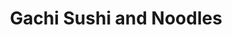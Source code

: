 ---
layout: place
title: "Gachi Sushi and Noodles"
permalink: /pennsylvania/philadelphia/gachi-sushi-and-noodles.html
stateAbbr: PA
stateName: Pennsylvania
cityName: Philadelphia
seo:
  name: "Gachi Sushi and Noodles"
  type: Restaurant
  links: https://www.gachisushi.com/
description: "Gachi Sushi and Noodles serves delicious sushi in Philadelphia, Pennsylvania. Try fresh Japanese dishes for a great dining experience. "
place_id: ChIJQ1B0RE_FxokRlfsQmc27hbo
photos:
  - name: >-
      places/ChIJQ1B0RE_FxokRlfsQmc27hbo/photos/AeeoHcIDTjlwfDzC8HCKyn5VJVxBf9gkA-ZE5dKXOTw99pSxlxEpUbQjVQp-zJsUa2-6MXcwqu7D0Cgs22HjeqIToZoo4ID5eA_pMJqkINES8IbxUCi58uKlz53nkIdVUlw_x2zSwC9LjvBfmTdr_ahF99qzaWxGld91Kznuup5P-WZ1JBL-Dy7eGJ4Fa5bHA3CI14iciTb1aFDjiGniVRCaizEGJRZJP2CX8vu1pOewz_KXGMxh8J4E9vuItu_uOMHOy6bnBXQRwO85JNEJqweNcBDGeitHW-5hd_skTuU6pfT-1ZmlkEBgdUDmzgFO3nSSc2_tK4-GZLvBTcsDsWuVVXM2fVpr1s8pFEuF2jLoKXVJjkinmTFM9puoye5QmhuiO4cpau_1Zcu4qp9ZsuwTVQpEe6-HYwHWT_94nwlNIl7wkg
    widthPx: 3861
    heightPx: 2569
    authorAttributions:
      - displayName: Verena Aibel
        uri: https://maps.google.com/maps/contrib/100658519967722000482
        photoUri: >-
          https://lh3.googleusercontent.com/a-/ALV-UjUTadQKH99quN82vPmbC6nDfc3wI_XaICeNm2_cU1MfNNznUwiW=s100-p-k-no-mo
    flagContentUri: >-
      https://www.google.com/local/imagery/report/?cb_client=maps_api_places.places_api&image_key=!1e10!2sCIHM0ogKEICAgICXy5CTVg&hl=en-US
    googleMapsUri: >-
      https://www.google.com/maps/place//data=!3m4!1e2!3m2!1sCIHM0ogKEICAgICXy5CTVg!2e10!4m2!3m1!1s0x89c6c54f44745043:0xba85bbcd9910fb95
  - name: >-
      places/ChIJQ1B0RE_FxokRlfsQmc27hbo/photos/AeeoHcJcBzU58JYtmZKCNRJGKwivXmva0JJMKZ0YARWwGbzef684JXQPktg-g53kTjzlYFVnAZDg59p3jRm-zlOD1dw7D_0QLMQQz0ZG-xqAMiFPhTHHB535Zaa55key6OiVS_9Gcqb4DFNkOMwwSmPLWWR6bIh-z8LC15b4rgy-45_4768VVaGS728ySVDmDdp5kImVNwUxVqE8YOMp9Z0gVYweWJsoS7sm1q-EClYJjeyG6581fLmPwcD3PTFdrEKyNNnxVGXm0OXUaT2kn4O3vaqYpIqnzoq0GQhmigiJlb0-CQySWEYe6ORC_PcRAl-reXdC7FndpxzXZowfAwBM8V_8DIn7TtTBCjRGu28m7sstbz7NjL5qK2iuc0NR0ADMXVzKXCogajvp_mC4iDhGc0KqI9dBgm0rGZZLiugPiCM
    widthPx: 3024
    heightPx: 4032
    authorAttributions:
      - displayName: Candice Lu
        uri: https://maps.google.com/maps/contrib/106489827914275221632
        photoUri: >-
          https://lh3.googleusercontent.com/a-/ALV-UjXICAKdHPhSmxagCjC1w00ApGFmNdJmEaWlxS9Fi9hUGFj3GHOiog=s100-p-k-no-mo
    flagContentUri: >-
      https://www.google.com/local/imagery/report/?cb_client=maps_api_places.places_api&image_key=!1e10!2sCIHM0ogKEICAgMDgx5vURQ&hl=en-US
    googleMapsUri: >-
      https://www.google.com/maps/place//data=!3m4!1e2!3m2!1sCIHM0ogKEICAgMDgx5vURQ!2e10!4m2!3m1!1s0x89c6c54f44745043:0xba85bbcd9910fb95
  - name: >-
      places/ChIJQ1B0RE_FxokRlfsQmc27hbo/photos/AeeoHcITp-JUXsmwmWTuN7m_3-MheTphkTUPB2IHm9PwYstXolcWT96lHfJ-vKsbSIEzojKafaAmlB8nS0IXX1L71KUWUlEt395jtsyxo7sPF2UIv-XQF4xfa95MY4Cuwq0ZoU0b_EDLpQHzqSnBSj8nOA0gxO6JruHSfgUPjs3gGeSiIYXRaPjqPGRWedPhrjCuCBn0Rzk5K9DnM1p-5maOtS5sgzMRlXE9vf4la7PbHeePFyzOISbKzaOmvjy4ENn9NrmQFKw__xkfsZWVr4e_zLOPh3BghBtb2JpReMCNPau41utfQMZ39LA7dpw_fy2PdvNumoWkc7IL8b6pZC2HUBcczTLre6-oQXraNn8jBn7P0nxUMwWAF_0tEqolmfrjuZUrzJk065zFg1_b9W5VjndlxFVVlLqWi1M7t81HlHJs3zA
    widthPx: 3024
    heightPx: 4032
    authorAttributions:
      - displayName: Parul Agrawal
        uri: https://maps.google.com/maps/contrib/104646515333248613899
        photoUri: >-
          https://lh3.googleusercontent.com/a/ACg8ocL0THashzoMd_fsheBu15Ew6R9fr99Up--_ZDjwL2_txB9JFQ=s100-p-k-no-mo
    flagContentUri: >-
      https://www.google.com/local/imagery/report/?cb_client=maps_api_places.places_api&image_key=!1e10!2sCIHM0ogKEICAgIC73ujXtQE&hl=en-US
    googleMapsUri: >-
      https://www.google.com/maps/place//data=!3m4!1e2!3m2!1sCIHM0ogKEICAgIC73ujXtQE!2e10!4m2!3m1!1s0x89c6c54f44745043:0xba85bbcd9910fb95
  - name: >-
      places/ChIJQ1B0RE_FxokRlfsQmc27hbo/photos/AeeoHcKYjiyuSpJnk2m4dGXcZOviKvieESg1aoVdEEC-ikyk2LcqUmrIZ5ubSmvUNPgWaHXmZanGKq_gHpwznvx_k_akJq0SH03P6qI9Qr3LgFe2XOCMQkgJDXD_-YDWsj48ulJT0Mco1AB8iZvk_66Q3Jo17fEv_h_dKc_l-Yjp_ldB5ZfhAJn7OnLI0mfd6A5Oe-oW8ABa3lKl_VrF6Qs-9SJNaM1OBc9mBqAQ40R3Tku3oQnLiB71s_0NJjFYWmkfk8TMjZHYtdZiHVZ91RwqkTyla2I_Xor7FY2QyFv-reVrti8dWLKhPIzgSywkql4zsSGyk08z8qCt4NL_Ta3l18-KXYJ4dv0llgZc2BixUbYgSaVNkCR2ZjTWqB0E7n1tU1oZoBGN_TNQVc3IPEX3HOKCoWCiYFk0NNv-0ea__IzPvUeX
    widthPx: 3000
    heightPx: 4000
    authorAttributions:
      - displayName: Darriel “Earthangelde” Robinson
        uri: https://maps.google.com/maps/contrib/105341731368303834557
        photoUri: >-
          https://lh3.googleusercontent.com/a-/ALV-UjWmdMCdah7D3kGDNCvglOXrMxz4TeHIntRyiT_etmTynZl9UzEC1A=s100-p-k-no-mo
    flagContentUri: >-
      https://www.google.com/local/imagery/report/?cb_client=maps_api_places.places_api&image_key=!1e10!2sCIHM0ogKEICAgIClo9DnpgE&hl=en-US
    googleMapsUri: >-
      https://www.google.com/maps/place//data=!3m4!1e2!3m2!1sCIHM0ogKEICAgIClo9DnpgE!2e10!4m2!3m1!1s0x89c6c54f44745043:0xba85bbcd9910fb95
  - name: >-
      places/ChIJQ1B0RE_FxokRlfsQmc27hbo/photos/AeeoHcI4lZGNYLF0wZSROex6MpmVhJHOdKArcIqCv-FWA4hZU5LOmBAzGDBCBn8wG3qgV_MJnMOect6NquHYzGxVu0OcTDNWqPNBAus5FB__saYfwY98fqC764cQbZoZ4pXnnetWdmgEIlHiCRq0QgZb1BwZni6fFKb2wc0jOLWrJOuiqJ9Tv6RlZR_nSdWoMbScL8Wh9GlhXPuI8wFWAXpNc5EfOZ-gQkrOQrE-Lwo1yZS2jHoLCdtt4LXVliL8wr_PaayDP7aoFu8ZHIeX_Oo4qlP-uNMZJNF-lYiv1Nr3TqnGPa38vXcMElpRd6lx8qMLtlUuSR-8Dq8BXniuP9N2qfxQ-E9KBkkSCopr7k6h_6rrJ_yEKBNHRuxvR_IkbXeuQcxGFFI7-8MJggm8K3DZiQMWvjcm11LWWu5IOIyZfUDGog
    widthPx: 4032
    heightPx: 3024
    authorAttributions:
      - displayName: Verena Aibel
        uri: https://maps.google.com/maps/contrib/100658519967722000482
        photoUri: >-
          https://lh3.googleusercontent.com/a-/ALV-UjUTadQKH99quN82vPmbC6nDfc3wI_XaICeNm2_cU1MfNNznUwiW=s100-p-k-no-mo
    flagContentUri: >-
      https://www.google.com/local/imagery/report/?cb_client=maps_api_places.places_api&image_key=!1e10!2sCIHM0ogKEICAgICXy5CTJg&hl=en-US
    googleMapsUri: >-
      https://www.google.com/maps/place//data=!3m4!1e2!3m2!1sCIHM0ogKEICAgICXy5CTJg!2e10!4m2!3m1!1s0x89c6c54f44745043:0xba85bbcd9910fb95
  - name: >-
      places/ChIJQ1B0RE_FxokRlfsQmc27hbo/photos/AeeoHcIZZI2oAB6X7ZWDzDW24RxcUO6WxqPTWbCgnWJ9M2Zsp-uApyJ3MrBnvRlq2EhDYnlVnkP1V6FvCJOv0SjH-_C4rAlOZoDIBRtNEGLJfy-O8Hom6W7pfk5_zqLJYLNtfgEjSTma7-VXalkVFVKsCrYr7e_TbdXPNVbrasRDW29I8-fkzqG69wNvDXKd47sx-b9yg4vpD2ULy80AEBVGWZ1cYUs9wN-NyVUtj_rvFlnZhz7YnyXTL8KBKyzB04wfoKtQR83JCwS6gE50sTp_0_hqXttFrYQ8Ww9EmKzhVEATU882K0uYXBWZNbLVEmeXFgxRY2XDZMy23rPLjJ2UJW-k6gk0iJn4Bwg9G9oLvd2IJ1tGAPWONXtlIZZWSHF6dPhQqmG_ZVXeS2qdBhIag1FXHkbJS0YzmS5xQFJ0yzg-4Cy-
    widthPx: 4032
    heightPx: 3024
    authorAttributions:
      - displayName: Verena Aibel
        uri: https://maps.google.com/maps/contrib/100658519967722000482
        photoUri: >-
          https://lh3.googleusercontent.com/a-/ALV-UjUTadQKH99quN82vPmbC6nDfc3wI_XaICeNm2_cU1MfNNznUwiW=s100-p-k-no-mo
    flagContentUri: >-
      https://www.google.com/local/imagery/report/?cb_client=maps_api_places.places_api&image_key=!1e10!2sCIHM0ogKEICAgICXy5CT5gE&hl=en-US
    googleMapsUri: >-
      https://www.google.com/maps/place//data=!3m4!1e2!3m2!1sCIHM0ogKEICAgICXy5CT5gE!2e10!4m2!3m1!1s0x89c6c54f44745043:0xba85bbcd9910fb95
  - name: >-
      places/ChIJQ1B0RE_FxokRlfsQmc27hbo/photos/AeeoHcIFO-AWylSsKN5x9aRxfO4y13RsQVGYA488sywGLfQTKacpZyVcaCD7s8H4WyCMG1yA7VHDl8c_5qi9yHvqEOpgcqFWQ3qnHv2uY8ikCJfsxVT4v4KF3PIsT0JwJ8ltWjHlC21v4HiHLSmsRJwkwrZTelpdvmMxez6pRBvZX-R8AqiDxzrVvHw0KCaktMfKL-4QAPPj0ljrKjABB1J66JZjpkMWjssjvpijUyQ6k017xFiLmx6leMy9WkKjQqpm-hGCajpVnGuyx9yevUbLCn4c3eI2mJ0C20MLmkwI8ZDs0UaDS5P3roq2sk3hG15Zi4GVVKurecYr0YEHrgd_iXMNqBWdj5ObZOvYNPv-HqcWAyXX0ci0SU4okEgDmWgH1c-ji73-W1KpymtcgIRDMqrZfMREwFhZpM0Ttd_6b4l5pQB-
    widthPx: 3072
    heightPx: 4080
    authorAttributions:
      - displayName: Olga Andrizhievskaya
        uri: https://maps.google.com/maps/contrib/113265172580970152323
        photoUri: >-
          https://lh3.googleusercontent.com/a-/ALV-UjXPA4aqol21PQ4-A9l0rU0M-BJTaSZ0_fztD4dLRXL2lwIZWad-oA=s100-p-k-no-mo
    flagContentUri: >-
      https://www.google.com/local/imagery/report/?cb_client=maps_api_places.places_api&image_key=!1e10!2sCIHM0ogKEICAgIDJgLTRzQE&hl=en-US
    googleMapsUri: >-
      https://www.google.com/maps/place//data=!3m4!1e2!3m2!1sCIHM0ogKEICAgIDJgLTRzQE!2e10!4m2!3m1!1s0x89c6c54f44745043:0xba85bbcd9910fb95
  - name: >-
      places/ChIJQ1B0RE_FxokRlfsQmc27hbo/photos/AeeoHcJ30UHnR-koHeJ3FENWTzFDDcGMzM4Qeog48KXQg_V14mCRf0NClVu2KEPciqV-3vyOpY5deEBzuFVi-o2cM83qJEwwmlUlfFkyvv9m1TC8veyOHMFXOKTsd1WV6niT2d9hMn1Xu-ZnMo2UiHElKk3gRX1qlFHSDjLCzi1y6VCKcn3fhwrE2hjkSM2an3LznXz_f1fpYLrkmZBucrQl3VukTntHfem51nOqjbr9zQHLTmp0GWwyv8AZcd-1cbBCOf4SmXvxr-2QShOepGohswzSmKBW2Ot1mJLztX-lssHizu7WosrhQkdIMjN-1jJ8lHI1UB7wKZeugmxerc5FLTtQ-GAlnqbRzNSu2rEZvDZbwnLkNCqzNE1MfKcajBkvMODt4f1uxFUU9fAj7aqQVhH0R4FvRT5-3-9Aq5r5ciA
    widthPx: 3024
    heightPx: 4032
    authorAttributions:
      - displayName: Jessica Bricker
        uri: https://maps.google.com/maps/contrib/112322192311924041978
        photoUri: >-
          https://lh3.googleusercontent.com/a-/ALV-UjVKmD7fFiMCHgf-hfaRmgiRNp24YtJ3CIvl-GxJVrqUCF9HHxPwwg=s100-p-k-no-mo
    flagContentUri: >-
      https://www.google.com/local/imagery/report/?cb_client=maps_api_places.places_api&image_key=!1e10!2sCIHM0ogKEICAgICBpcrlLw&hl=en-US
    googleMapsUri: >-
      https://www.google.com/maps/place//data=!3m4!1e2!3m2!1sCIHM0ogKEICAgICBpcrlLw!2e10!4m2!3m1!1s0x89c6c54f44745043:0xba85bbcd9910fb95
  - name: >-
      places/ChIJQ1B0RE_FxokRlfsQmc27hbo/photos/AeeoHcIibPzLHq09qjIFEmmtbxaQ8t5bLwhWX1g5tpCYF2AYFiokSPnKbUCEjNqdlvw0eXq-UIYl442jawy72nlDzoK0_J1lIOMNT7-6-o-bhbtndGHc55YOwnSXAjPA0H71GVI_dV4JLrZTjv6Ah2Cll_clQEg3yUFRFqKarprqE3RH2Vb1tiQSXMm2DQ_B6J7ADk-YolAxRbHAkxoyo3OBsFYKspBP9sIPX8_dcTo0DFP6Tvs6yD1ptuqhzfMYzua8e7Il07__X3Dz9ckGjba73sY82GBG_GgR4LJZ0sRFA6mWgrFwyOoUXY29cTcme16ZA7EdVuhsPXu2UndmpwSWqAcw-nrD6sxxFjPCIo8qI1MXHb2jGGBp-hfyFyJ5XgOos2LxL4jiqWjGUwKKb2M4-GKhuN0vknRO52r3qifdvs0gJDg
    widthPx: 2865
    heightPx: 3104
    authorAttributions:
      - displayName: Verena Aibel
        uri: https://maps.google.com/maps/contrib/100658519967722000482
        photoUri: >-
          https://lh3.googleusercontent.com/a-/ALV-UjUTadQKH99quN82vPmbC6nDfc3wI_XaICeNm2_cU1MfNNznUwiW=s100-p-k-no-mo
    flagContentUri: >-
      https://www.google.com/local/imagery/report/?cb_client=maps_api_places.places_api&image_key=!1e10!2sCIHM0ogKEICAgICXy5CT2gE&hl=en-US
    googleMapsUri: >-
      https://www.google.com/maps/place//data=!3m4!1e2!3m2!1sCIHM0ogKEICAgICXy5CT2gE!2e10!4m2!3m1!1s0x89c6c54f44745043:0xba85bbcd9910fb95
  - name: >-
      places/ChIJQ1B0RE_FxokRlfsQmc27hbo/photos/AeeoHcLQEfIEIfgwuWN2zbvlKKwchpHCkZLlXTjC6vvEBK88ZmhzBmzjYK-YfrjEQm8ahrDgCoKoVm-dF2M1gJ_MJHRtGma042PD6JgAmFSGLU2xY-Rgij0SOYmXTdzGWVcSCV_ZF_96lPXWfr3e18qsvrcRjHEQmqiDrIRyyDl6NsmZDmkUqSmoGtXNaA4d1z2SfUNEP3jEKS-ez2n6KY5ztygpPbZqD9KqNOD-4t1Y1FE9iylFtNYJ3a2-F0f8f_wmv0LUepBjPpqlPxYw3rVgmeK1L2h1vDtEOVIvUF-pGUqDm40cITyLploFBBlzyqsCm4fycKVzFFk9NizE_idHpToYN8FAGNpE4QEJbc34fHttYUeCZDvmPRauLQ2dR2_VU5TT6PIKIzfBf2B9micnRyOuvrGE_LXZeKKPs_dtnq0NfQ
    widthPx: 3024
    heightPx: 4032
    authorAttributions:
      - displayName: Jay Ambal
        uri: https://maps.google.com/maps/contrib/115563488026582012483
        photoUri: >-
          https://lh3.googleusercontent.com/a-/ALV-UjVMY3m_dK7y6wj7PYePXEJX0Ap9rK2ZPRlKI0rJJ7EUkHh36nWx=s100-p-k-no-mo
    flagContentUri: >-
      https://www.google.com/local/imagery/report/?cb_client=maps_api_places.places_api&image_key=!1e10!2sCIHM0ogKEICAgICH2K6TDA&hl=en-US
    googleMapsUri: >-
      https://www.google.com/maps/place//data=!3m4!1e2!3m2!1sCIHM0ogKEICAgICH2K6TDA!2e10!4m2!3m1!1s0x89c6c54f44745043:0xba85bbcd9910fb95
address: 8800 Essington Ave, Philadelphia, PA 19153, USA
street: 8800 Essington Ave
city: Philadelphia
state: PA
zip: '19153'
country: USA
neighborhood: null
latitude: '39.874147'
longitude: '-75.251362'
accessibility_options:
  wheelchairAccessibleParking: true
  wheelchairAccessibleEntrance: true
business_status: OPERATIONAL
name: Gachi Sushi and Noodles
google_maps_links:
  directionsUri: >-
    https://www.google.com/maps/dir//''/data=!4m7!4m6!1m1!4e2!1m2!1m1!1s0x89c6c54f44745043:0xba85bbcd9910fb95!3e0
  placeUri: https://maps.google.com/?cid=13440355154667830165
  writeAReviewUri: >-
    https://www.google.com/maps/place//data=!4m3!3m2!1s0x89c6c54f44745043:0xba85bbcd9910fb95!12e1
  reviewsUri: >-
    https://www.google.com/maps/place//data=!4m4!3m3!1s0x89c6c54f44745043:0xba85bbcd9910fb95!9m1!1b1
  photosUri: >-
    https://www.google.com/maps/place//data=!4m3!3m2!1s0x89c6c54f44745043:0xba85bbcd9910fb95!10e5
primary_type: Sushi Restaurant
opening_hours:
  regular: null
  current: null
secondary_opening_hours:
  regular:
    weekdayDescriptions: null
    type: null
  current:
    weekdayDescriptions: null
    type: null
phone: (215) 365-7419
price_level: null
price_range: $10 &ndash; $20
rating: '3.0'
rating_count: 65
website: https://www.gachisushi.com/
reviews: null
parking_options: null
payment_options: null
allow_dogs: null
curbside_pickup: null
delivery: null
dine_in: null
good_for_children: null
good_for_groups: null
good_for_sports: null
live_music: null
menu_for_children: null
outdoor_seating: null
reservable: null
restroom: null
serves_beer: null
serves_breakfast: null
serves_brunch: null
serves_cocktails: null
serves_coffee: null
serves_dinner: null
serves_dessert: null
serves_lunch: null
serves_vegetarian_food: null
serves_wine: null
takeout: null
summary: null

---